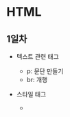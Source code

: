 # HTML

## 1일차
- 텍스트 관련 태그
    - p: 문단 만들기
    - br: 개행

- 스타일 태그
    - <style> 태그안에 디자인요소 작성
    - css 파일에 스타일을 정의하고 css 파일을 불러와 스타일을 꾸밀 수도 있다
    ```html
    <link rel="stylesheet" href="style.css"/>
    <!--rel: 속성, stylesheet: 값
            href: 속성, 위치경로-->
    ```

- a 태그
    - anchor 태그는 다른 웹페이지난 웹페이지 내부의 특정한 위치로 이동
    href 속성을 사용한다(이동할 위치)
    target 속성을 사용하면 새로운 창이 열리면서 이동된다
    - a 태그는 웹페이지로 이동하거나 웹페이지내부로도 이동이 가능하다
    - '#' : 웹표준에 따른 빈 링크를 나타낸다

## 2일차
- img, audio, video 태그

- li, ul 관련 태그

- 테이블 태그
    - table 태그로 테이블을 만든다
    tr 태그로 한 행을 구성하고 th 태그로 제목, td 태그로 셀을 작성한다
    border 속성을 사용하여 테두리를 만든다
    ```html
    <table border="1">
            <tr>
                <th colspan="2">지역별 홍차</th>
            </tr>
            <tr>
                <th rowspan="3">중국</th>
                <td>정산소총</td>
            </tr>
            <tr><td>기문</td></tr>
            <tr><td>운남</td></tr>
            <tr>
                <th rowspan="4">인도 및 스리랑카</th>
                <td>아삼</td>
            </tr>
            <tr><td>실론</td></tr>
            <tr><td>다질링</td></tr>
            <tr><td>닐기리</td></tr>
        </table>
    ```

## 3일차
- Fom 태그